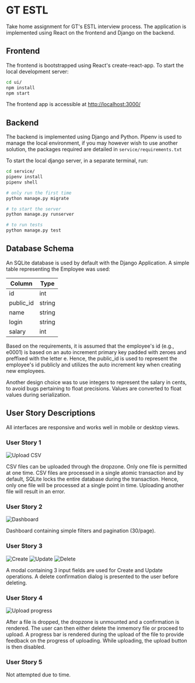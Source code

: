 # GT ESTL

Take home assignment for GT's ESTL interview process. The application is implemented using React on the frontend and Django on the backend.

## Frontend

The frontend is bootstrapped using React's create-react-app. To start the local development server:

```bash
cd ui/
npm install
npm start
```

The frontend app is accessible at <http://localhost:3000/>

## Backend

The backend is implemented using Django and Python. Pipenv is used to manage the local environment, if you may however wish to use another solution, the packages required are detailed in `service/requirements.txt`

To start the local django server, in a separate terminal, run:

```bash
cd service/
pipenv install 
pipenv shell

# only run the first time
python manage.py migrate

# to start the server
python manage.py runserver

# to run tests
python manage.py test
```

## Database Schema

An SQLite database is used by default with the Django Application. A simple table representing the Employee was used:

| Column      | Type        |
| ----------- | ----------- |
| id         | int       |
| public_id   | string        |
| name      | string       |
| login   | string        |
| salary   | int        |

Based on the requirements, it is assumed that the employee's id (e.g., e0001) is based on an auto increment primary key padded with zeroes and preffixed with the letter e. Hence, the public_id is used to represent the employee's id publicly and utilizes the auto increment key when creating new employees.

Another design choice was to use integers to represent the salary in cents, to avoid bugs pertaining to float precisions. Values are converted to float values during serialization. 

## User Story Descriptions

All interfaces are responsive and works well in mobile or desktop views.

### User Story 1

![Upload CSV](https://github.com/ptm108/gt-estl/blob/main/assets/upload-csv.png?raw=true)

CSV files can be uploaded through the dropzone. Only one file is permitted at one time. CSV files are processed in a single atomic transaction and by default, SQLite locks the entire database during the transaction. Hence, only one file will be processed at a single point in time. Uploading another file will result in an error. 

### User Story 2

![Dashboard](https://github.com/ptm108/gt-estl/blob/main/assets/dashboard.png?raw=true)

Dashboard containing simple filters and pagination (30/page). 

### User Story 3

![Create](https://github.com/ptm108/gt-estl/blob/main/assets/create.png?raw=true)
![Update](https://github.com/ptm108/gt-estl/blob/main/assets/update.png?raw=true)
![Delete](https://github.com/ptm108/gt-estl/blob/main/assets/delete.png?raw=true)

A modal containing 3 input fields are used for Create and Update operations. A delete confirmation dialog is presented to the user before deleting. 

### User Story 4

![Upload progress](https://github.com/ptm108/gt-estl/blob/main/assets/upload-csv-feedback.png?raw=true)

After a file is dropped, the dropzone is unmounted and a confirmation is rendered. The user can then either delete the inmemory file or proceed to upload. A progress bar is rendered during the upload of the file to provide feedback on the progress of uploading. While uploading, the upload button is then disabled.

### User Story 5

Not attempted due to time.
